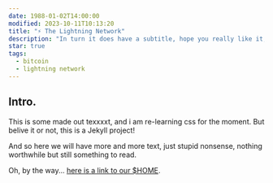 ```yaml
---
date: 1988-01-02T14:00:00
modified: 2023-10-11T10:13:20
title: "⚡️ The Lightning Network"
description: "In turn it does have a subtitle, hope you really like it, because it is what it is and this is a wide container"
star: true
tags:
  - bitcoin
  - lightning network
---
```


<div class="wrapper mt-2">
    <h2 class="h3 font-italic">Intro.</h2>
    <p>
        This is some made out texxxxt, and i am re-learning css for the moment.
        But belive it or not, this is a Jekyll project!
    </p>       
    <p>
        And so here we will have more and more text, just stupid nonsense, nothing worthwhile but still something
        to read.
    </p>
    <p>Oh, by the way... <a href="/">here is a link to our $HOME</a>.</p>
    <!-- <hr> -->

</div>
